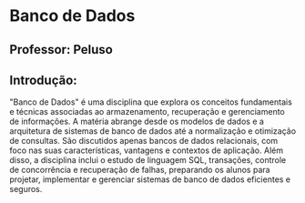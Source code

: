 # Banco de Dados

## Professor: Peluso

## Introdução:

"Banco de Dados" é uma disciplina que explora os conceitos fundamentais e técnicas associadas ao armazenamento, recuperação e gerenciamento de informações. A matéria abrange desde os modelos de dados e a arquitetura de sistemas de banco de dados até a normalização e otimização de consultas. São discutidos apenas bancos de dados relacionais, com foco nas suas características, vantagens e contextos de aplicação. Além disso, a disciplina inclui o estudo de linguagem SQL, transações, controle de concorrência e recuperação de falhas, preparando os alunos para projetar, implementar e gerenciar sistemas de banco de dados eficientes e seguros.